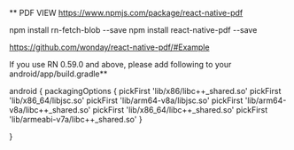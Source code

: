
** PDF VIEW 
https://www.npmjs.com/package/react-native-pdf

npm install rn-fetch-blob --save
npm install react-native-pdf --save

https://github.com/wonday/react-native-pdf/#Example

If you use RN 0.59.0 and above, please add following to your android/app/build.gradle**

android {
    packagingOptions {
      pickFirst 'lib/x86/libc++_shared.so'
       pickFirst 'lib/x86_64/libjsc.so'
       pickFirst 'lib/arm64-v8a/libjsc.so'
       pickFirst 'lib/arm64-v8a/libc++_shared.so'
       pickFirst 'lib/x86_64/libc++_shared.so'
       pickFirst 'lib/armeabi-v7a/libc++_shared.so'
    }
 
   }
   



